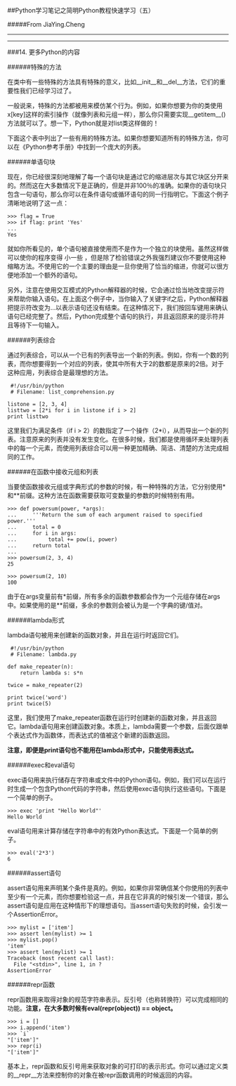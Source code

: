 ##Python学习笔记之简明Python教程快速学习（五）

#####From JiaYing.Cheng

---
---
###14. 更多Python的内容

######特殊的方法

在类中有一些特殊的方法具有特殊的意义，比如__init__和__del__方法，它们的重要性我们已经学习过了。

一般说来，特殊的方法都被用来模仿某个行为。例如，如果你想要为你的类使用x[key]这样的索引操作（就像列表和元组一样），那么你只需要实现__getitem__()方法就可以了。想一下，Python就是对list类这样做的！

下面这个表中列出了一些有用的特殊方法。如果你想要知道所有的特殊方法，你可以在《Python参考手册》中找到一个庞大的列表。

######单语句块

现在，你已经很深刻地理解了每一个语句块是通过它的缩进层次与其它块区分开来的。然而这在大多数情况下是正确的，但是并非100％的准确。如果你的语句块只包含一句语句，那么你可以在条件语句或循环语句的同一行指明它。下面这个例子清晰地说明了这一点：

```
>>> flag = True
>>> if flag: print 'Yes'
...
Yes
```
就如你所看见的，单个语句被直接使用而不是作为一个独立的块使用。虽然这样做可以使你的程序变得 小一些 ，但是除了检验错误之外我强烈建议你不要使用这种缩略方法。不使用它的一个主要的理由是一旦你使用了恰当的缩进，你就可以很方便地添加一个额外的语句。

另外，注意在使用交互模式的Python解释器的时候，它会通过恰当地改变提示符来帮助你输入语句。在上面这个例子中，当你输入了关键字if之后，Python解释器把提示符改变为...以表示语句还没有结束。在这种情况下，我们按回车键用来确认语句已经完整了。然后，Python完成整个语句的执行，并且返回原来的提示符并且等待下一句输入。

######列表综合

通过列表综合，可以从一个已有的列表导出一个新的列表。例如，你有一个数的列表，而你想要得到一个对应的列表，使其中所有大于2的数都是原来的2倍。对于这种应用，列表综合是最理想的方法。

```
 #!/usr/bin/python
 # Filename: list_comprehension.py

listone = [2, 3, 4]
listtwo = [2*i for i in listone if i > 2]
print listtwo
```

这里我们为满足条件（if i > 2）的数指定了一个操作（2*i），从而导出一个新的列表。注意原来的列表并没有发生变化。在很多时候，我们都是使用循环来处理列表中的每一个元素，而使用列表综合可以用一种更加精确、简洁、清楚的方法完成相同的工作。

######在函数中接收元组和列表

当要使函数接收元组或字典形式的参数的时候，有一种特殊的方法，它分别使用\*和**前缀。这种方法在函数需要获取可变数量的参数的时候特别有用。

```
>>> def powersum(power, *args):
...     '''Return the sum of each argument raised to specified power.'''
...     total = 0
...     for i in args:
...          total += pow(i, power)
...     return total
...
>>> powersum(2, 3, 4)
25

>>> powersum(2, 10)
100
```

由于在args变量前有\*前缀，所有多余的函数参数都会作为一个元组存储在args中。如果使用的是**前缀，多余的参数则会被认为是一个字典的键/值对。

######lambda形式

lambda语句被用来创建新的函数对象，并且在运行时返回它们。

```
 #!/usr/bin/python
 # Filename: lambda.py

def make_repeater(n):
    return lambda s: s*n

twice = make_repeater(2)

print twice('word')
print twice(5)
```

这里，我们使用了make_repeater函数在运行时创建新的函数对象，并且返回它。lambda语句用来创建函数对象。本质上，lambda需要一个参数，后面仅跟单个表达式作为函数体，而表达式的值被这个新建的函数返回。

**注意，即便是print语句也不能用在lambda形式中，只能使用表达式。**

######exec和eval语句

exec语句用来执行储存在字符串或文件中的Python语句。例如，我们可以在运行时生成一个包含Python代码的字符串，然后使用exec语句执行这些语句。下面是一个简单的例子。

```
>>> exec 'print "Hello World"'
Hello World
```

eval语句用来计算存储在字符串中的有效Python表达式。下面是一个简单的例子。

```
>>> eval('2*3')
6
```

######assert语句

assert语句用来声明某个条件是真的。例如，如果你非常确信某个你使用的列表中至少有一个元素，而你想要检验这一点，并且在它非真的时候引发一个错误，那么assert语句是应用在这种情形下的理想语句。当assert语句失败的时候，会引发一个AssertionError。

```
>>> mylist = ['item']
>>> assert len(mylist) >= 1
>>> mylist.pop()
'item'
>>> assert len(mylist) >= 1
Traceback (most recent call last):
  File "<stdin>", line 1, in ?
AssertionError
```

######repr函数

repr函数用来取得对象的规范字符串表示。反引号（也称转换符）可以完成相同的功能。**注意，在大多数时候有eval(repr(object)) == object。**

```
>>> i = []
>>> i.append('item')
>>> `i`
"['item']"
>>> repr(i)
"['item']"
```
基本上，repr函数和反引号用来获取对象的可打印的表示形式。你可以通过定义类的__repr__方法来控制你的对象在被repr函数调用的时候返回的内容。